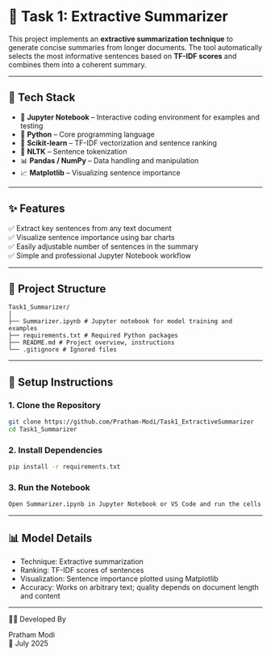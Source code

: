 # 🤖 Task 1: Extractive Summarizer

This project implements an **extractive summarization technique** to generate concise summaries from longer documents. The tool automatically selects the most informative sentences based on **TF-IDF scores** and combines them into a coherent summary.

---

## 🚀 Tech Stack

- 📓 **Jupyter Notebook** – Interactive coding environment for examples and testing  
- 🐍 **Python** – Core programming language  
- 🧠 **Scikit-learn** – TF-IDF vectorization and sentence ranking  
- 🧹 **NLTK** – Sentence tokenization  
- 📊 **Pandas / NumPy** – Data handling and manipulation  
- 📈 **Matplotlib** – Visualizing sentence importance  

---

## ✨ Features

✅ Extract key sentences from any text document  
✅ Visualize sentence importance using bar charts  
✅ Easily adjustable number of sentences in the summary  
✅ Simple and professional Jupyter Notebook workflow  

---

## 🧱 Project Structure

```
Task1_Summarizer/
│
├── Summarizer.ipynb # Jupyter notebook for model training and examples
├── requirements.txt # Required Python packages
├── README.md # Project overview, instructions
└── .gitignore # Ignored files
```

---

## 🔧 Setup Instructions

### 1. Clone the Repository

```bash
git clone https://github.com/Pratham-Modi/Task1_ExtractiveSummarizer
cd Task1_Summarizer
```

### 2. Install Dependencies
```bash
pip install -r requirements.txt
```

### 3. Run the Notebook
```bash
Open Summarizer.ipynb in Jupyter Notebook or VS Code and run the cells to generate summaries and visualize sentence importance.
```

---

## 📊 Model Details

- Technique: Extractive summarization
- Ranking: TF-IDF scores of sentences
- Visualization: Sentence importance plotted using Matplotlib
- Accuracy: Works on arbitrary text; quality depends on document length and content

---

👨‍💻 Developed By

Pratham Modi   
📅 July 2025